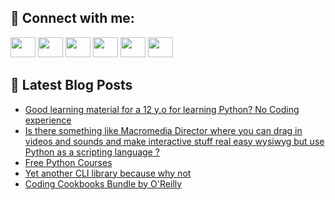 ## 🔎 Connect with me:
[<img height="32" width="40" src="https://cdn.jsdelivr.net/npm/simple-icons@v5/icons/telegram.svg" />](https://t.me/bullbesh)
[<img height="32" width="40" src="https://cdn.jsdelivr.net/npm/simple-icons@v5/icons/vk.svg" />](https://vk.com/bullbesh)
[<img height="32" width="40" src="https://cdn.jsdelivr.net/npm/simple-icons@v5/icons/twitter.svg" />](https://twitter.com/bullbesh1)
[<img height="32" width="40" src="https://cdn.jsdelivr.net/npm/simple-icons@v5/icons/instagram.svg" />](https://www.instagram.com/bullbesh)
[<img height="32" width="40" src="https://cdn.jsdelivr.net/npm/simple-icons@v5/icons/reddit.svg" />](https://www.reddit.com/user/bullbesh)
[<img height="32" width="40" src="https://cdn.jsdelivr.net/npm/simple-icons@v5/icons/youtube.svg" />](https://www.youtube.com/channel/UCtfjRs6uzgq5mfm8S06WTcg)

## 📕 Latest Blog Posts
<!-- BLOG-POST-LIST:START -->
- [Good learning material for a 12 y.o for learning Python? No Coding experience](https://www.reddit.com/r/Python/comments/um2jzj/good_learning_material_for_a_12_yo_for_learning/)
- [Is there something like Macromedia Director where you can drag in videos and sounds and make interactive stuff real easy wysiwyg but use Python as a scripting language ?](https://www.reddit.com/r/Python/comments/um293n/is_there_something_like_macromedia_director_where/)
- [Free Python Courses](https://www.reddit.com/r/Python/comments/um0lfd/free_python_courses/)
- [Yet another CLI library because why not](https://www.reddit.com/r/Python/comments/um03w7/yet_another_cli_library_because_why_not/)
- [Coding Cookbooks Bundle by O&#39;Reilly](https://www.reddit.com/r/Python/comments/uly6kc/coding_cookbooks_bundle_by_oreilly/)
<!-- BLOG-POST-LIST:END -->
